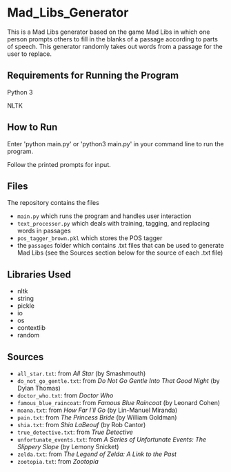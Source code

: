 # Mad_Libs_Generator

This is a Mad Libs generator based on the game Mad Libs in which one person prompts others to fill in the blanks of a 
passage according to parts of speech. This generator randomly takes out words from a passage for the user to replace.

## Requirements for Running the Program
Python 3

NLTK

## How to Run
Enter 'python main.py' or 'python3 main.py' in your command line to run the program.

Follow the printed prompts for input.


## Files
The repository contains the files
* `main.py` which runs the program and handles user interaction
* `text_processor.py` which deals with training, tagging, and replacing words in passages
* `pos_tagger_brown.pkl` which stores the POS tagger
* the `passages` folder which contains .txt files that can be used to generate Mad Libs
(see the Sources section below for the source of each .txt file)


## Libraries Used
* nltk
* string
* pickle
* io
* os
* contextlib
* random

## Sources
* `all_star.txt`: from *All Star* (by Smashmouth)
* `do_not_go_gentle.txt`: from *Do Not Go Gentle Into That Good Night* (by Dylan Thomas)
* `doctor_who.txt`: from *Doctor Who*
* `famous_blue_raincoat`: from *Famous Blue Raincoat* (by Leonard Cohen)
* `moana.txt`: from *How Far I'll Go* (by Lin-Manuel Miranda)
* `pain.txt`: from *The Princess Bride* (by William Goldman)
* `shia.txt`: from *Shia LaBeouf* (by Rob Cantor)
* `true_detective.txt`: from *True Detective*
* `unfortunate_events.txt`: from *A Series of Unfortunate Events: The Slippery Slope* (by Lemony Snicket)
* `zelda.txt`: from *The Legend of Zelda: A Link to the Past*
* `zootopia.txt`: from *Zootopia*